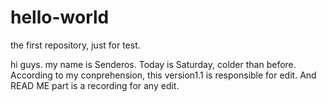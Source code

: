 # hello-world
the first repository, just for test.

hi guys. my name is Senderos. Today is Saturday, colder than before. 
According to my conprehension, this version1.1 is responsible for edit. 
And READ ME part is a recording for any edit.
